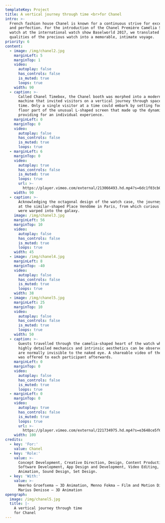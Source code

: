 ```yaml
---
templateKey: Project
title: A vertical journey through time <br>for Chanel
intro: >-
  French fashion house Chanel is known for a continuous strive for excellence
  and perfection. For the introduction of the Chanel Première Camélia Skeleton
  watch at the international watch show Baselworld 2017, we translated the
  qualities of the precious watch into a memorable, intimate voyage.
priority: 6
content:
  - image: /img/chanel2.jpg
    marginLeft: 5
    marginTop: 1
    video:
      autoplay: false
      has_controls: false
      is_muted: true
      loops: true
    width: 90
  - caption: >-
      Called Chanel Timebox, the Chanel booth was morphed into a modern-day time
      machine that invited visitors on a vertical journey through space and
      time. Only a single visitor at a time could embark by setting foot on the
      floor part of the unusual L-shaped screen that made up the dynamic booth,
      providing for an individual experience.
    marginLeft: 0
    marginTop: 0
    video:
      autoplay: false
      has_controls: false
      is_muted: true
      loops: true
  - marginLeft: 6
    marginTop: 0
    video:
      autoplay: true
      has_controls: false
      is_muted: true
      loops: true
      url: >-
        https://player.vimeo.com/external/213066493.hd.mp4?s=6dc1f03cb0c4baf32eb60bf3a851feb7cbc001d2&profile_id=119
    width: 90
  - caption: >-
      Acknowledging the octagonal design of the watch case, the journey took off
      at the similar-shaped Place Vendôme in Paris, from which curious visitors
      were warped into the galaxy.
    image: /img/chanel3.jpg
    marginLeft: 56
    marginTop: 10
    video:
      autoplay: false
      has_controls: false
      is_muted: true
      loops: true
    width: 45
  - image: /img/chanel4.jpg
    marginLeft: 8
    marginTop: -40
    video:
      autoplay: false
      has_controls: false
      is_muted: true
      loops: true
    width: 38
  - image: /img/chanel5.jpg
    marginLeft: 25
    marginTop: 10
    video:
      autoplay: false
      has_controls: false
      is_muted: true
      loops: true
    width: 50
  - caption: >-
      Guests travelled through the camelia-shaped heart of the watch where the
      highly detailed mechanics and intrinsic aesthetics can be observed that
      are normally invisible to the naked eye. A shareable video of the journey
      was offered to each participant afterwards.
    marginLeft: 0
    marginTop: 0
    video:
      autoplay: false
      has_controls: false
      is_muted: true
      loops: true
  - marginLeft: 0
    marginTop: 0
    video:
      autoplay: true
      has_controls: false
      is_muted: true
      loops: true
      url: >-
        https://player.vimeo.com/external/221734975.hd.mp4?s=e3648ce5f661f3b6da62d0d2c17020846180b57f&profile_id=174
    width: 100
credits:
  - key: 'For:'
    value: Chanel
  - key: 'Role:'
    value: >-
      Concept Development, Creative Direction, Design, Content Production,
      Software Development, App Design and Development, Video Editing,
      Animation, Sound Design, Set Design.
  - key: 'With:'
    value: >-
      Heerko Groefsema — 3D Animation, Menno Fokma — Film and Motion Direction,
      Marius Denisse — 3D Animation
opengraph:
  image: /img/chanel5.jpg
  title: |-
    A vertical journey through time
    for Chanel
---
```

